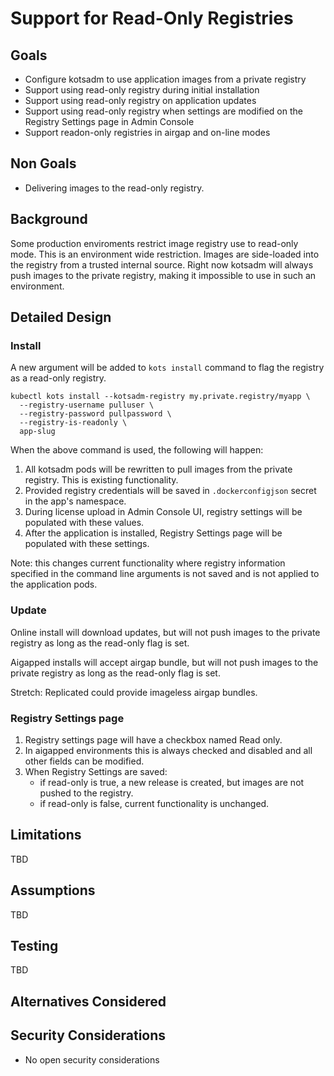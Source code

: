# Support for Read-Only Registries

## Goals

- Configure kotsadm to use application images from a private registry
- Support using read-only registry during initial installation
- Support using read-only registry on application updates
- Support using read-only registry when settings are modified on the Registry Settings page in Admin Console
- Support readon-only registries in airgap and on-line modes

## Non Goals

- Delivering images to the read-only registry.

## Background

Some production enviroments restrict image registry use to read-only mode.  This is an environment wide restriction.  Images are side-loaded into the registry from a trusted internal source.  Right now kotsadm will always push images to the private registry, making it impossible to use in such an environment.

## Detailed Design

### Install

A new argument will be added to `kots install` command to flag the registry as a read-only registry.

```
kubectl kots install --kotsadm-registry my.private.registry/myapp \
  --registry-username pulluser \
  --registry-password pullpassword \
  --registry-is-readonly \
  app-slug
```

When the above command is used, the following will happen:

1. All kotsadm pods will be rewritten to pull images from the private registry. This is existing functionality.
1. Provided registry credentials will be saved in `.dockerconfigjson` secret in the app's namespace.
1. During license upload in Admin Console UI, registry settings will be populated with these values.
1. After the application is installed, Registry Settings page will be populated with these settings.

Note: this changes current functionality where registry information specified in the command line arguments is not saved and is not applied to the application pods.

### Update

Online install will download updates, but will not push images to the private registry as long as the read-only flag is set.

Aigapped installs will accept airgap bundle, but will not push images to the private registry as long as the read-only flag is set.

Stretch: Replicated could provide imageless airgap bundles.

### Registry Settings page

1. Registry settings page will have a checkbox named Read only.
1. In aigapped environments this is always checked and disabled and all other fields can be modified.
1. When Registry Settings are saved:
   - if read-only is true, a new release is created, but images are not pushed to the registry.
   - if read-only is false, current functionality is unchanged.

## Limitations

TBD

## Assumptions

TBD

## Testing

TBD

## Alternatives Considered



## Security Considerations

- No open security considerations
